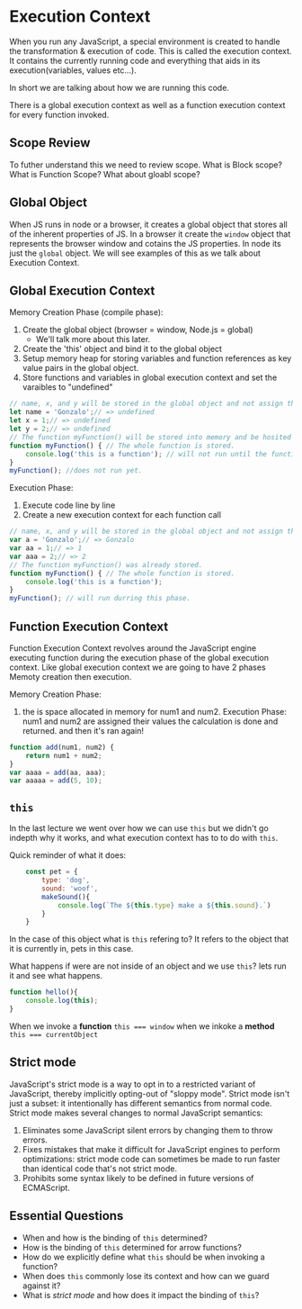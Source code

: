 # Execution Context

When you run any JavaScript, a special environment is created to handle the transformation & execution of code. This is called the execution context. It contains the currently running code and everything that aids in its execution(variables, values etc...). 

In short we are talking about how we are running this code. 

There is a global execution context as well as a function execution context for every function invoked.

## Scope Review
To futher understand this we need to review scope.
What is Block scope?
What is Function Scope?
What about gloabl scope?

## Global Object

When JS runs in node or a browser, it creates a global object that stores all of the inherent properties of JS. In a browser it create the `window` object that represents the browser window and cotains the JS properties. In node its just the `global` object. We will see examples of this as we talk about Execution Context. 

## Global Execution Context

Memory Creation Phase (compile phase):
1. Create the global object (browser = window, Node.js = global)
    * We'll talk more about this later. 
2. Create the 'this' object and bind it to the global object
3. Setup memory heap for storing variables and function references as key value pairs in the global object.
4. Store functions and variables in global execution context and set the varaibles to "undefined"

```js
// name, x, and y will be stored in the global object and not assign the values during this phase.
let name = 'Gonzalo';// => undefined
let x = 1;// => undefined
let y = 2;// => undefined
// The function myFunction() will be stored into memory and be hosited
function myFunction() { // The whole function is stored.
    console.log('this is a function'); // will not run until the function is invoked in the execution phase.
}
myFunction(); //does not run yet.
```
Execution Phase:
1. Execute code line by line
2. Create a new execution context for each function call

```js
// name, x, and y will be stored in the global object and not assign the values during this phase.
var a = 'Gonzalo';// => Gonzalo
var aa = 1;// => 1
var aaa = 2;// => 2
// The function myFunction() was already stored.
function myFunction() { // The whole function is stored.
    console.log('this is a function');
}
myFunction(); // will run durring this phase.
```
## Function Execution Context

Function Execution Context revolves around the JavaScript engine executing function during the execution phase of the global execution context. Like global execution context we are going to have 2 phases Memoty creation then execution. 

Memory Creation Phase: 
1. the is space allocated in memory for num1 and num2. 
Execution Phase:
num1 and num2 are assigned their values 
the calculation is done and returned.
and then it's ran again!
```js
function add(num1, num2) { 
    return num1 + num2; 
}
var aaaa = add(aa, aaa);
var aaaaa = add(5, 10);
```

## `this`

In the last lecture we went over how we can use `this` but we didn't go indepth why it works, and what execution context has to to do with `this`.

Quick reminder of what it does:
```js
    const pet = {
        type: 'dog',
        sound: 'woof',
        makeSound(){
            console.log(`The ${this.type} make a ${this.sound}.`)
        }
    }
```
In the case of this object what is `this` refering to?
It refers to the object that it is currently in, pets in this case.

What happens if were are not inside of an object and we use `this`? lets run it and see what happens.

```js
function hello(){
    console.log(this);
}

```
When we invoke a **function** `this === window`
when we inkoke a **method** `this === currentObject`

## Strict mode

JavaScript's strict mode is a way to opt in to a restricted variant of JavaScript, thereby implicitly opting-out of "sloppy mode". Strict mode isn't just a subset: it intentionally has different semantics from normal code.
Strict mode makes several changes to normal JavaScript semantics: 

1. Eliminates some JavaScript silent errors by changing them to throw errors.
2. Fixes mistakes that make it difficult for JavaScript engines to perform optimizations: strict mode code can  sometimes be made to run faster than identical code that's not strict mode.
3. Prohibits some syntax likely to be defined in future versions of ECMAScript.

## Essential Questions
* When and how is the binding of `this` determined?
* How is the binding of `this` determined for arrow functions?
* How do we explicitly define what `this` should be when invoking a function?
* When does `this` commonly lose its context and how can we guard against it?
* What is _strict mode_ and how does it impact the binding of `this`? 
